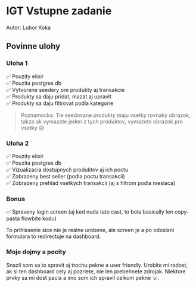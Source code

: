 # IGT Vstupne zadanie

Autor: Lubor Koka


## Povinne ulohy

### Uloha 1
✅ Pouzity elixir  
✅ Pouzita postgres db  
✅ Vytvorene seedery pre produkty aj transakcie  
✅ Produkty sa daju pridat, mazat aj upravit  
✅ Produkty sa daju filtrovat podla kategorie  

> Poznamocka: Tie seedovane produkty maju vsetky rovnaky obrazok, takze ak vymazete jeden z tych produktov, vymazete obrazok pre vsetky 😥

### Uloha 2
✅ Pouzity elixir  
✅ Pouzita postgres db   
✅ Vizualizacia dostupnych produktov aj ich poctu  
✅ Zobrazeny best seller (podla poctu transakcii)  
✅ Zobrazeny prehlad vsetkych transakcii (aj s filtrom podla mesiaca)

### Bonus

✅ Spraveny login screen (aj ked nuda tato cast, to bola basically len copy-pasta flowbite kodu)


To prihlasenie sice nie je realne urobene, ale screen je a po odoslani formulara to redirectuje na dashboard.


### Moje dojmy a pocity

Snazil som sa to spravit aj trochu pekne a user friendly. Urobite mi radost, ak si ten dashboard cely aj pozriete, nie len prebehnete zdrojak. Niektore prvky sa mi dost pacia a imo som ich spravil celkom pekne ☺️.



